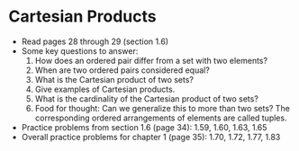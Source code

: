 # Cartesian Products

- Read pages 28 through 29 (section 1.6)
- Some key questions to answer:
    1. How does an ordered pair differ from a set with two elements?
    2. When are two ordered pairs considered equal?
    3. What is the Cartesian product of two sets?
    4. Give examples of Cartesian products.
    5. What is the cardinality of the Cartesian product of two sets?
    5. Food for thought: Can we generalize this to more than two sets? The corresponding ordered arrangements of elements are called tuples.
- Practice problems from section 1.6 (page 34): 1.59, 1.60, 1.63, 1.65
- Overall practice problems for chapter 1 (page 35): 1.70, 1.72, 1.77, 1.83

